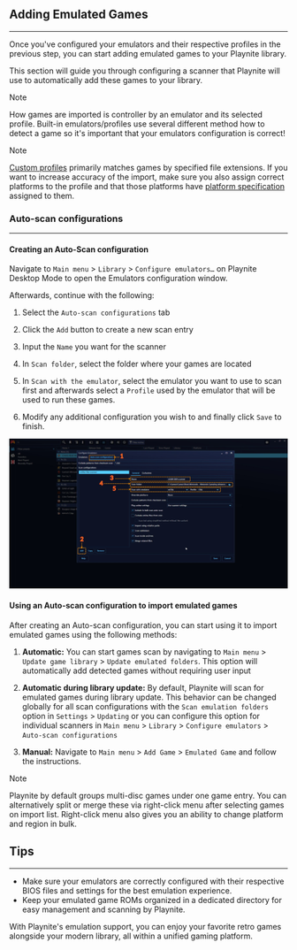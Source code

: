 ## Adding Emulated Games

---------------------

Once you've configured your emulators and their respective profiles in the previous step, you can start adding emulated games to your Playnite library.

This section will guide you through configuring a scanner that Playnite will use to automatically add these games to your library.

> [!NOTE]
> How games are imported is controller by an emulator and its selected profile. Built-in emulators/profiles use several different method how to detect a game so it's important that your emulators configuration is correct!

> [!NOTE]
> [Custom profiles](addingNewEmulators.md#configuring-a-custom-emulator-profile) primarily matches games by specified file extensions. If you want to increase accuracy of the import, make sure you also assign correct platforms to the profile and that those platforms have [platform specification](../../library/libraryManager.md#platform-specification) assigned to them.

### Auto-scan configurations

---------------------

#### Creating an Auto-Scan configuration

Navigate to `Main menu` > `Library` > `Configure emulators…` on Playnite Desktop Mode to open the Emulators configuration window.

Afterwards, continue with the following:

1. Select the `Auto-scan configurations` tab

2. Click the `Add` button to create a new scan entry

3. Input the `Name` you want for the scanner

4. In `Scan folder`, select the folder where your games are located

5. In `Scan with the emulator`, select the emulator you want to use to scan first and afterwards select a `Profile` used by the emulator that will be used to run these games.

6. Modify any additional configuration you wish to and finally click `Save` to finish.

![Emulation_ScannerConfig](images/Emulation_ScannerConfig.jpg)

#### Using an Auto-scan configuration to import emulated games

After creating an Auto-scan configuration, you can start using it to import emulated games using the following methods:

1. **Automatic:** You can start games scan by navigating to `Main menu` > `Update game library` > `Update emulated folders`. This option will automatically add detected games without requiring user input

2. **Automatic during library update:** By default, Playnite will scan for emulated games during library update. This behavior can be changed globally for all scan configurations with the `Scan emulation folders` option in `Settings` > `Updating` or you can configure this option for individual scanners in `Main menu` > `Library` > `Configure emulators` > `Auto-scan configurations`

3. **Manual:** Navigate to `Main menu` > `Add Game` > `Emulated Game` and follow the instructions.

> [!NOTE]
> Playnite by default groups multi-disc games under one game entry. You can alternatively split or merge these via right-click menu after selecting games on import list. Right-click menu also gives you an ability to change platform and region in bulk.

## Tips

---------------------

- Make sure your emulators are correctly configured with their respective BIOS files and settings for the best emulation experience.
- Keep your emulated game ROMs organized in a dedicated directory for easy management and scanning by Playnite.

With Playnite's emulation support, you can enjoy your favorite retro games alongside your modern library, all within a unified gaming platform.
